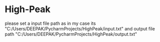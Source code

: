 # High-Peak
please set a input file path as in my case its "C:/Users/DEEPAK/PycharmProjects/HighPeak/input.txt"
and output file path "C:/Users/DEEPAK/PycharmProjects/HighPeak/output.txt"
